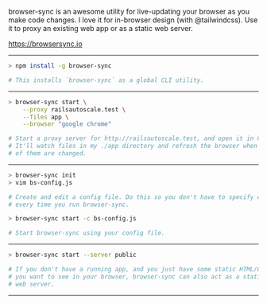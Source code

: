 browser-sync is an awesome utility for live-updating your browser as you make code changes. I love it for in-browser design (with @tailwindcss). Use it to proxy an existing web app or as a static web server.

https://browsersync.io

---

```sh
> npm install -g browser-sync

# This installs `browser-sync` as a global CLI utility.
```

---

```sh
> browser-sync start \
    --proxy railsautoscale.test \
    --files app \
    --browser "google chrome"

# Start a proxy server for http://railsautoscale.test, and open it in Chrome.
# It'll watch files in my ./app directory and refresh the browser when any
# of them are changed.
```

---

```sh
> browser-sync init
> vim bs-config.js

# Create and edit a config file. Do this so you don't have to specify options
# every time you run browser-sync.

> browser-sync start -c bs-config.js      

# Start browser-sync using your config file.
```

---

```sh
> browser-sync start --server public

# If you don't have a running app, and you just have some static HTML/CSS
# you want to see in your browser, browser-sync can also act as a static
# web server.
```

---
